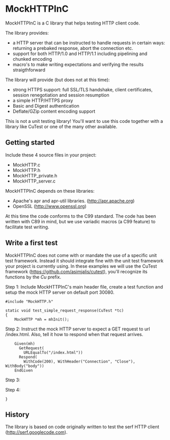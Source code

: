 MockHTTPInC
===========

MockHTTPInC is a C library that helps testing HTTP client code.

The library provides:
- a HTTP server that can be instructed to handle requests in certain ways: returning a prebaked response, abort the connection etc.
- support for both HTTP/1.0 and HTTP/1.1 including pipelining and chunked encoding
- macro's to make writing expectations and verifying the results straigthforward

The library will provide (but does not at this time):
- strong HTTPS support: full SSL/TLS handshake, client certificates, session renegotiation and session resumption
- a simple HTTP/HTTPS proxy
- Basic and Digest authentication
- Deflate/GZip content encoding support

This is not a unit testing library! You'll want to use this code together with a library like CuTest or one of the many other available.


Getting started
---------------

Include these 4 source files in your project:
- MockHTTP.c
- MockHTTP.h
- MockHTTP_private.h
- MockHTTP_server.c

MockHTTPInC depends on these libraries:
- Apache's apr and apr-util libraries. (http://apr.apache.org)
- OpenSSL (http://www.openssl.org)

At this time the code conforms to the C99 standard. The code has been written with C89 in mind, but we use variadic macros (a C99 feature) to facilitate test writing.

Write a first test
------------------

MockHTTPInC does not come with or mandate the use of a specific unit test framework. Instead it should integrate fine with the unit test framework your project is currently using. In these examples we will use the CuTest framework (https://github.com/asimjalis/cutest), you'll recognize its functions by the *Cu* prefix.


Step 1: Include MockHTTPInC's main header file, create a test function and setup the mock HTTP server on default port 30080.

    #include "MockHTTP.h"

    static void test_simple_request_response(CuTest *tc)
    {
        MockHTTP *mh = mhInit();

Step 2: Instruct the mock HTTP server to expect a GET request to url /index.html. Also, tell it how to respond when that request arrives.

        Given(mh)
          GetRequest(
            URLEqualTo("/index.html"))
          Respond(
            WithCode(200), WithHeader("Connection", "Close"), WithBody("body"))
        EndGiven

Step 3: 



Step 4:

    }

History
-------

The library is based on code originally written to test the serf HTTP client (http://serf.googlecode.com). 
